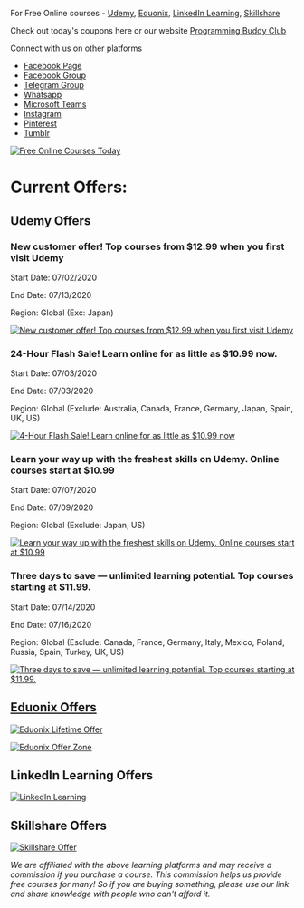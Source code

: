 For Free Online courses - [Udemy][udemy-link], [Eduonix][eduonix-link], [LinkedIn Learning][linkedin-learning], [Skillshare][skilshare-link]

Check out today's coupons here or our website [Programming Buddy Club][programmingbuddyclub]

Connect with us on other platforms

- [Facebook Page][programmingbuddyclub-facebook-page]
- [Facebook Group][programmingbuddyclub-facebook-group]
- [Telegram Group][programmingbuddyclub-telegram]
- [Whatsapp][programmingbuddyclub-whatsapp]
- [Microsoft Teams][programmingbuddyclub-microsoft-teams]
- [Instagram][programmingbuddyclub-instagram]
- [Pinterest][programmingbuddyclub-pinterest]
- [Tumblr][programmingbuddyclub-tumblr]

[![Free Online Courses Today](https://i.imgur.com/aE2TLHF.png)][today-courses]

# Current Offers:

## Udemy Offers

### New customer offer! Top courses from \$12.99 when you first visit Udemy

Start Date: 07/02/2020

End Date: 07/13/2020

Region: Global (Exc: Japan)

[![New customer offer! Top courses from $12.99 when you first visit Udemy](https://merchant.linksynergy.com/fs/banners/39197/39197_11012.png)][udemy-current-offer-1]

### 24-Hour Flash Sale! Learn online for as little as \$10.99 now.

Start Date: 07/03/2020

End Date: 07/03/2020

Region: Global (Exclude: Australia, Canada, France, Germany, Japan, Spain, UK, US)

[![4-Hour Flash Sale! Learn online for as little as $10.99 now](https://merchant.linksynergy.com/fs/banners/39197/39197_11013.png)][udemy-current-offer-2]

### Learn your way up with the freshest skills on Udemy. Online courses start at \$10.99

Start Date: 07/07/2020

End Date: 07/09/2020

Region: Global (Exclude: Japan, US)

[![Learn your way up with the freshest skills on Udemy. Online courses start at $10.99](https://merchant.linksynergy.com/fs/banners/39197/39197_11033.png)][udemy-current-offer-3]

### Three days to save — unlimited learning potential. Top courses starting at \$11.99.

Start Date: 07/14/2020

End Date: 07/16/2020

Region: Global (Esclude: Canada, France, Germany, Italy, Mexico, Poland, Russia, Spain, Turkey, UK, US)

[![Three days to save — unlimited learning potential. Top courses starting at $11.99.](https://merchant.linksynergy.com/fs/banners/39197/39197_11244.png)][udemy-current-offer-4]

## [Eduonix Offers][eduonix-link]

[![Eduonix Lifetime Offer](https://i.imgur.com/XPWIzRR.jpg)][eduonix-lifetime]

[![Eduonix Offer Zone](https://i.imgur.com/3MHFLKv.jpg)][eduonix-offerzone]

## LinkedIn Learning Offers

[![LinkedIn Learning](https://i.imgur.com/twfsaUI.png)][linkedin-learning]

## Skillshare Offers

[![Skillshare Offer](https://i.imgur.com/MiEC7cW.png)][skilshare-link]

_We are affiliated with the above learning platforms and may receive a commission if you purchase a course. This commission helps us provide free courses for many! So if you are buying something, please use our link and share knowledge with people who can't afford it._

[programmingbuddyclub]: https://bit.ly/FreeOnlineCoursesGithub "Programming Buddy Club Free Online Courses"
[programmingbuddyclub-facebook-page]: https://www.facebook.com/programmingbuddyclub "Programming Buddy Club Free Online Courses"
[programmingbuddyclub-facebook-group]: https://www.facebook.com/groups/programmingbuddyclub "Programming Buddy Club Free Online Courses"
[programmingbuddyclub-telegram]: http://bit.ly/2vaqNzS "Programming Buddy Club Free Online Courses"
[programmingbuddyclub-whatsapp]: https://www.programmingbuddy.club/p/hatsapp.html "Programming Buddy Club Free Online Courses"
[programmingbuddyclub-microsoft-teams]: https://teams.microsoft.com/l/team/19%3a72309b6a1dab4cf4ae6b21f7c4b06e1d%40thread.tacv2/conversations?groupId=5d56a4f2-3ed1-4a1c-b68e-6b2a7341052f&tenantId=dfacc48d-e6fb-4d98-8b3a-0548e8ef7144 "Programming Buddy Club Free Online Courses"
[programmingbuddyclub-instagram]: https://www.instagram.com/programmingbuddyclub/ "Programming Buddy Club Free Online Courses"
[programmingbuddyclub-pinterest]: https://in.pinterest.com/programmingbuddyclub/ "Programming Buddy Club Free Online Courses"
[programmingbuddyclub-tumblr]: https://programmingbuddyclub.tumblr.com/ "Programming Buddy Club Free Online Courses"
[linkedin-learning]: https://bit.ly/FreeLinkedInLearning "LinkedIn Learning Offers"
[udemy-link]: https://click.linksynergy.com/fs-bin/click?id=i*IXi5qsT7c&offerid=507388.13403&type=3&subid=0%22%3EDive%20into%20learning.%20Learn%20new%20skills%20for%20as%20little%20as%20$11.99.%3C/a%3E%3Cimg%20border=%220%22%20width=%221%22%20alt=%22%22%20height=%221%22%20src=%22https://ad.linksynergy.com/fs-bin/show?id=i*IXi5qsT7c&bids=507388.13403&type=3&subid=0 "Udemy Learning Platform"
[eduonix-link]: https://www.eduonix.com/special-deals/UHJvZHVjdC0xMjM0MjIw?utm_source=homepage&utm_medium=direct&utm_campaign=month-end-homepage-btn-2019 "Eduonix Learning Platform"
[skilshare-link]: https://bit.ly/FreeSkillshareLearning "Skillshare Learning Platform"
[udemy-current-offer-1]: https://click.linksynergy.com/fs-bin/click?id=i*IXi5qsT7c&offerid=624447.13389&type=3&subid=0 "New customer offer! Top courses from $12.99 when you first visit Udemy"
[udemy-current-offer-2]: https://click.linksynergy.com/fs-bin/click?id=i*IXi5qsT7c&offerid=624447.13394&type=3&subid=0 "24-Hour Flash Sale! Learn online for as little as $10.99 now"
[udemy-current-offer-3]: https://click.linksynergy.com/fs-bin/click?id=i*IXi5qsT7c&offerid=624447.13398&type=3&subid=0 "Learn your way up with the freshest skills on Udemy. Online courses start at $10.99"
[udemy-current-offer-4]: https://click.linksynergy.com/fs-bin/click?id=i*IXi5qsT7c&offerid=624447.13407&type=3&subid=0 "Three days to save — unlimited learning potential. Top courses starting at $11.99"
[eduonix-lifetime]: https://www.eduonix.com/lifetime-learning-access/UHJvZHVjdC0xMjM0MjIw "Eduonix Lifetime access"
[eduonix-offerzone]: https://www.eduonix.com/offer-zone/UHJvZHVjdC0xMjM0MjIw "Edonix Offers"
[today-courses]: https://github.com/programmingbuddyclub/free-online-courses/tree/master/2020%20July/Free%20Online%20Courses%20July%2030%202020 "Free Online Courses for Today"
